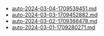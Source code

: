 * [auto-2024-03-04-1709539451.md](/docs/202403/auto-2024-03-04-1709539451.md)
* [auto-2024-03-03-1709452882.md](/docs/202403/auto-2024-03-03-1709452882.md)
* [auto-2024-03-02-1709366478.md](/docs/202403/auto-2024-03-02-1709366478.md)
* [auto-2024-03-01-1709280271.md](/docs/202403/auto-2024-03-01-1709280271.md)
